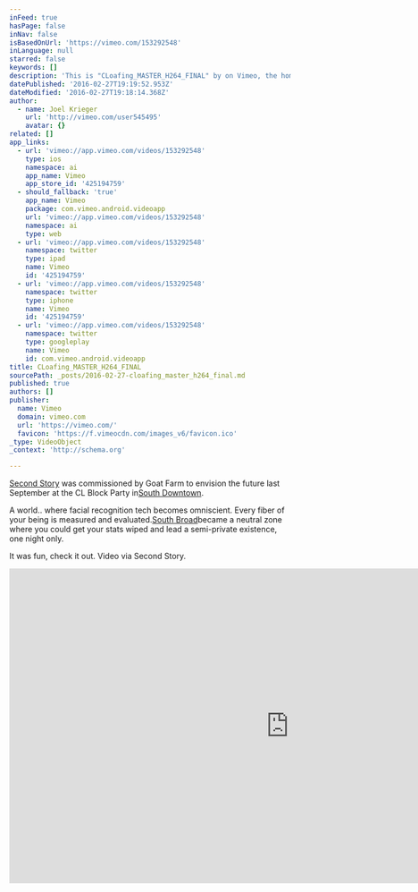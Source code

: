 ```yaml
---
inFeed: true
hasPage: false
inNav: false
isBasedOnUrl: 'https://vimeo.com/153292548'
inLanguage: null
starred: false
keywords: []
description: 'This is "CLoafing_MASTER_H264_FINAL" by on Vimeo, the home for high quality videos and the people who love them.'
datePublished: '2016-02-27T19:19:52.953Z'
dateModified: '2016-02-27T19:18:14.368Z'
author:
  - name: Joel Krieger
    url: 'http://vimeo.com/user545495'
    avatar: {}
related: []
app_links:
  - url: 'vimeo://app.vimeo.com/videos/153292548'
    type: ios
    namespace: ai
    app_name: Vimeo
    app_store_id: '425194759'
  - should_fallback: 'true'
    app_name: Vimeo
    package: com.vimeo.android.videoapp
    url: 'vimeo://app.vimeo.com/videos/153292548'
    namespace: ai
    type: web
  - url: 'vimeo://app.vimeo.com/videos/153292548'
    namespace: twitter
    type: ipad
    name: Vimeo
    id: '425194759'
  - url: 'vimeo://app.vimeo.com/videos/153292548'
    namespace: twitter
    type: iphone
    name: Vimeo
    id: '425194759'
  - url: 'vimeo://app.vimeo.com/videos/153292548'
    namespace: twitter
    type: googleplay
    name: Vimeo
    id: com.vimeo.android.videoapp
title: CLoafing_MASTER_H264_FINAL
sourcePath: _posts/2016-02-27-cloafing_master_h264_final.md
published: true
authors: []
publisher:
  name: Vimeo
  domain: vimeo.com
  url: 'https://vimeo.com/'
  favicon: 'https://f.vimeocdn.com/images_v6/favicon.ico'
_type: VideoObject
_context: 'http://schema.org'

---
```

[Second Story][0] was commissioned by Goat Farm to envision the future last September at the CL Block Party in[South Downtown][1].

A world.. where facial recognition tech becomes omniscient. Every fiber of your being is measured and evaluated.[South Broad][2]became a neutral zone where you could get your stats wiped and lead a semi-private existence, one night only.

It was fun, check it out. Video via Second Story.

<iframe src="https://cdn.embedly.com/widgets/media.html?src=https%3A%2F%2Fplayer.vimeo.com%2Fvideo%2F153292548&amp;url=https%3A%2F%2Fvimeo.com%2F153292548&amp;image=http%3A%2F%2Fi.vimeocdn.com%2Fvideo%2F553536138_1280.jpg&amp;key=b7d04c9b404c499eba89ee7072e1c4f7&amp;type=text%2Fhtml&amp;schema=vimeo" width="1000" height="563" scrolling="no" frameborder="0" allowfullscreen="allowfullscreen" style=""></iframe>



[0]: https://www.facebook.com/secondstorystudio/
[1]: https://www.facebook.com/southdowntown/
[2]: https://www.facebook.com/SouthBroadATL/